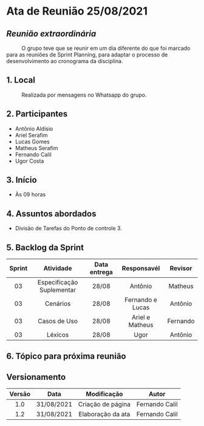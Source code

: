 # Ata de Reunião 25/08/2021

## ***Reunião extraordinária***

<p style="text-indent: 40px; align="justify"> O grupo teve que se reunir em um dia diferente do que foi marcado para as reuniões de Sprint Planning, para adaptar o processo de desenvolvimento ao cronograma da disciplina.</p>

## 1. Local
<p style="text-indent: 40px; align="justify"> Realizada por mensagens no Whatsapp do grupo. </p>

## 2. Participantes
- Antônio Aldísio
- Ariel Serafim 
- Lucas Gomes
- Matheus Serafim
- Fernando Calil
- Ugor Costa


## 3. Início
- Às 09 horas

## 4. Assuntos abordados
- Divisão de Tarefas do Ponto de controle 3.

## 5. Backlog da Sprint

<center>

| Sprint | Atividade | Data entrega | Responsavél | Revisor |
|:--:|:--:|:--:|:--:|:--:|
| 03 | Especificação Suplementar | 28/08 | Antônio | Matheus |
| 03 | Cenários | 28/08 | Fernando e Lucas | Antônio |
| 03 | Casos de Uso | 28/08 | Ariel e Matheus | Fernando |
| 03 | Léxicos | 28/08 | Ugor | Antônio |

</center>


## 6. Tópico para próxima reunião


## Versionamento
<center>

| Versão | Data | Modificação | Autor |
|:--:|:--:|:--:|:--:|
| 1.0  | 31/08/2021 | Criação de página | Fernando Calil |
| 1.2  | 31/08/2021 | Elaboração da ata | Fernando Calil |

</center>